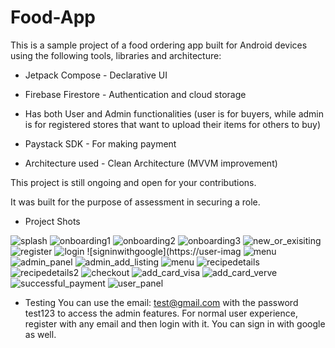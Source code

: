 # Food-App

This is a sample project of a food ordering app built for Android
devices using the following tools, libraries and architecture:

* Jetpack Compose - Declarative UI

* Firebase Firestore - Authentication and cloud storage

* Has both User and Admin functionalities (user is for buyers, while admin is for registered stores that want to upload their items for others to buy)

* Paystack SDK - For making payment
 
* Architecture used - Clean Architecture (MVVM improvement)

This project is still ongoing and open for your contributions.

It was built for the purpose of assessment in securing a role.


* Project Shots

![splash](https://user-images.githubusercontent.com/36424292/178795493-6a31d5f7-345b-4017-8bd6-1816135d9711.png)
![onboarding1](https://user-images.githubusercontent.com/36424292/178795599-56b9e067-ad47-4c04-a98e-6d0d9e9c2388.png)
![onboarding2](https://user-images.githubusercontent.com/36424292/178795610-c6dab50a-4d9b-4923-9524-2843983117a4.png)
![onboarding3](https://user-images.githubusercontent.com/36424292/178795627-a9709868-137e-48e3-a1a1-6f177a625003.png)
![new_or_exisiting](https://user-images.githubusercontent.com/36424292/178795642-5f431551-e973-441b-bf21-d13582cb7d01.png)
![register](https://user-images.githubusercontent.com/36424292/178795662-6db06bac-a255-4f08-9955-d2b3a9a24ee7.png)
![login](https://user-images.githubusercontent.com/36424292/178795675-decb12c7-fdde-4974-bc0b-82bd7e23fefb.png)
![signinwithgoogle](https://user-imag
![menu](https://user-images.githubusercontent.com/36424292/178795754-d55b5ddd-4332-4b3d-989d-cc02f15b5e88.png)
![admin_panel](https://user-images.githubusercontent.com/36424292/178795689-21611e65-7a40-407d-96e6-c11d8f30f290.png)
![admin_add_listing](https://user-images.githubusercontent.com/36424292/178795726-71b58e28-3804-41d6-8e67-912fcb1a67c6.png)
![menu](https://user-images.githubusercontent.com/36424292/178795986-6bbc6280-ed65-49e3-8370-a467ef918b12.png)
![recipedetails](https://user-images.githubusercontent.com/36424292/178796002-a17de1c8-627c-46db-8435-66bdac5d359f.png)
![recipedetails2](https://user-images.githubusercontent.com/36424292/178796018-1119fe16-79fc-44b1-866c-2719617de593.png)
![checkout](https://user-images.githubusercontent.com/36424292/178796029-a6d9b9d5-e530-4861-928d-58af724ab486.png)
![add_card_visa](https://user-images.githubusercontent.com/36424292/178796050-203933d8-ee91-4b08-86e4-31bd9add5c0b.png)
![add_card_verve](https://user-images.githubusercontent.com/36424292/178796063-141d5749-99d4-4eae-9aad-91452fe4420f.png)
![successful_payment](https://user-images.githubusercontent.com/36424292/178796073-dc8d8474-e4c2-46fc-b12f-b42197a1338d.png)
![user_panel](https://user-images.githubusercontent.com/36424292/178796088-1d8e4bb5-69c4-43c4-9688-21d58a5c275a.png)

* Testing
You can use the email: test@gmail.com with the password test123 to access the admin features.
For normal user experience, register with any email and then login with it. You can sign in with google as well.
